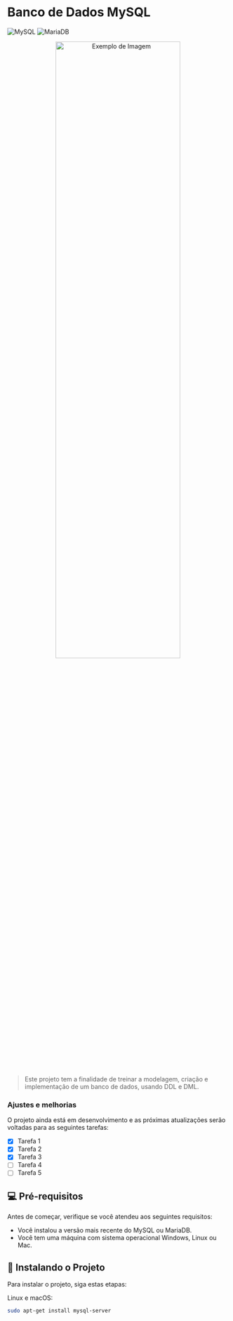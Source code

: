# Banco de Dados MySQL

![MySQL](https://img.shields.io/badge/MySQL-00000F?style=for-the-badge&logo=mysql&logoColor=white)
![MariaDB](https://img.shields.io/badge/MariaDB-01529E?style=for-the-badge&logo=mariadb&logoColor=white)

<p align="center">
<img src="./img/índice.png" alt="Exemplo de Imagem" width="75%" height="60%">
</p>

> Este projeto tem a finalidade de treinar a modelagem, criação e implementação de um banco de dados, usando DDL e DML.

### Ajustes e melhorias

O projeto ainda está em desenvolvimento e as próximas atualizações serão voltadas para as seguintes tarefas:

- [x] Tarefa 1
- [x] Tarefa 2
- [x] Tarefa 3
- [ ] Tarefa 4
- [ ] Tarefa 5

## 💻 Pré-requisitos

Antes de começar, verifique se você atendeu aos seguintes requisitos:

* Você instalou a versão mais recente do MySQL ou MariaDB.
* Você tem uma máquina com sistema operacional Windows, Linux ou Mac.

## 🚀 Instalando o Projeto

Para instalar o projeto, siga estas etapas:

Linux e macOS:
```bash
sudo apt-get install mysql-server

